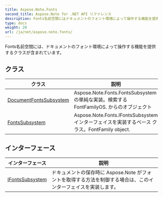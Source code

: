 ```yaml
---
title: Aspose.Note.Fonts
second_title: Aspose.Note for .NET API リファレンス
description: Fonts名前空間にはドキュメントのフォント環境によって操作する機能を提供するクラスが含まれています
type: docs
weight: 20
url: /ja/net/aspose.note.fonts/
---
```

Fonts名前空間には、ドキュメントのフォント環境によって操作する機能を提供するクラスが含まれています。

## クラス

| クラス | 説明 |
| --- | --- |
| [DocumentFontsSubsystem](./documentfontssubsystem/) | Aspose.Note.Fonts.FontsSubsystem の単純な実装。検索するFontFamilyOS. からのオブジェクト |
| [FontsSubsystem](./fontssubsystem/) | Aspose.Note.Fonts.IFontsSubsystem インターフェイスを実装するベース クラス。FontFamily object. |
## インターフェース

| インターフェース | 説明 |
| --- | --- |
| [IFontsSubsystem](./ifontssubsystem/) | ドキュメントの保存時に Aspose.Note がフォントを取得する方法を制御する場合は、このインターフェイスを実装します。 |


